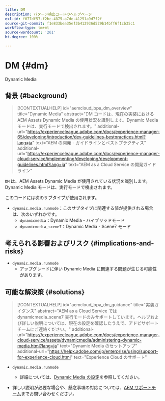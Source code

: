 ```yaml
---
title: DM
description: パターン検出コードのヘルプページ
exl-id: f077df57-f2bc-4875-a7de-41251a9d7f2f
source-git-commit: f1e833bea35ef3b412936d529b14bff6f1cb35c1
workflow-type: tm+mt
source-wordcount: '201'
ht-degree: 100%

---
```


# DM {#dm}

Dynamic Media

## 背景 {#background}

>[!CONTEXTUALHELP]
>id="aemcloud_bpa_dm_overview"
>title="Dynamic Media"
>abstract="DM コードは、現在の実装における AEM Assets Dynamic Media の使用状況を識別します。Dynamic Media モードは、実行モードで検出されます。"
>additional-url="https://experienceleague.adobe.com/docs/experience-manager-65/developing/introduction/dev-guidelines-bestpractices.html?lang=ja" text="AEM の開発 - ガイドラインとベストプラクティス"
>additional-url="https://experienceleague.adobe.com/docs/experience-manager-cloud-service/implementing/developing/development-guidelines.html?lang=ja" text="AEM as a Cloud Service の開発ガイドライン"

`DM` は、AEM Assets Dynamic Media が使用されている状況を識別します。Dynamic Media モードは、実行モードで検出されます。

このコードには次のサブタイプが使用されます。

* `dynamic.media.runmode`：このサブタイプに関連する値が提供される場合は、次のいずれかです。
   * `dynamicmedia`：Dynamic Media - ハイブリッドモード
   * `dynamicmedia_scene7`：Dynamic Media - Scene7 モード

## 考えられる影響およびリスク {#implications-and-risks}

* `dynamic.media.runmode`
   * アップグレードに伴い Dynamic Media に関連する問題が生じる可能性があります。

## 可能な解決策 {#solutions}

>[!CONTEXTUALHELP]
>id="aemcloud_bpa_dm_guidance"
>title="実装ガイダンス"
>abstract="AEM as a Cloud Service では dynamicmedia_scene7 実行モードのみサポートしています。ヘルプおよび詳しい説明については、現在の設定を確認したうえで、アドビサポートチームにご連絡ください。"
>additional-url="https://experienceleague.adobe.com/docs/experience-manager-cloud-service/assets/dynamicmedia/administering-dynamic-media.html?lang=ja" text="Dynamic Media のセットアップ"
>additional-url="https://helpx.adobe.com/jp/enterprise/using/support-for-experience-cloud.html" text="Experience Cloud のサポート"


* `dynamic.media.runmode`
   * 詳細については、[Dynamic Media の設定](https://experienceleague.adobe.com/docs/experience-manager-cloud-service/assets/dynamicmedia/administering-dynamic-media.html?lang=ja)を参照してください。

* 詳しい説明が必要な場合や、懸念事項の対応については、[AEM サポートチーム](https://helpx.adobe.com/jp/enterprise/using/support-for-experience-cloud.html)までお問い合わせください。
